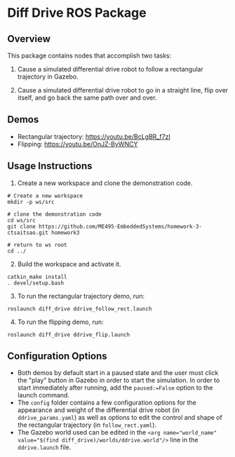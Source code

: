 # Diff Drive ROS Package

## Overview

This package contains nodes that accomplish two tasks:

1. Cause a simulated differential drive robot to follow a rectangular trajectory in Gazebo.

2. Cause a simulated differential drive robot to go in a straight line, flip over itself, and go back the same path over and over.

## Demos

- Rectangular trajectory: https://youtu.be/BcLgBR_f7zI
- Flipping: https://youtu.be/OnJZ-ByWNCY

## Usage Instructions

1. Create a new workspace and clone the demonstration code.
```Shell
# Create a new workspace
mkdir -p ws/src

# clone the demonstration code
cd ws/src
git clone https://github.com/ME495-EmbeddedSystems/homework-3-ctsaitsao.git homework3

# return to ws root
cd ../
```

2. Build the workspace and activate it.
```Shell
catkin_make install
. devel/setup.bash
```

3. To run the rectangular trajectory demo, run:
```Shell
roslaunch diff_drive ddrive_follow_rect.launch
```

4. To run the flipping demo, run:
```Shell
roslaunch diff_drive ddrive_flip.launch
```

## Configuration Options

- Both demos by default start in a paused state and the user must click the "play" button in Gazebo in order to start the simulation. In order to start immediately after running, add the `paused:=False` option to the launch command.
- The `config` folder contains a few configuration options for the appearance and weight of the differential drive robot (in `ddrive_params.yaml`) as well as options to edit the control and shape of the rectangular trajectory (in `follow_rect.yaml`).
- The Gazebo world used can be edited in the `<arg name="world_name" value="$(find diff_drive)/worlds/ddrive.world"/>` line in the `ddrive.launch` file.
